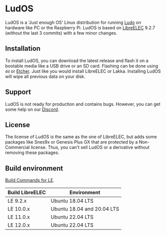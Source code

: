 # LudOS

LudOS is a 'Just enough OS' Linux distribution for running [Ludo](https://ludo.libretro.com) on hardware like PC or the Raspberry Pi. LudOS is based on [LibreELEC](https://libreelec.tv) 9.2.7 (without the last 3 commits) with a few minor changes.

## Installation

To install LudOS, you can download the latest release and flash it on a bootable media like a USB drive or an SD card. Flashing can be done using `dd` or [Etcher](https://www.balena.io/etcher/). Just like you would install LibreELEC or Lakka. Installing LudOS will wipe all previous data on your disk.

## Support

LudOS is not ready for production and contains bugs. However, you can get some help on our [Discord](https://discordapp.com/invite/YXYSEQD).

## License

The license of LudOS is the same as the one of LibreELEC, but adds some packages like Snes9x or Genesis Plus GX that are protected by a Non-Commercial license. Thus, you can't sell LudOS or a derivative without removing these packages.

## Build environment
[Build Commands for LE](https://wiki.libreelec.tv/development/build-commands).

|Build LibreELEC|Environment|
|---------------|-----------|
|LE 9.2.x|Ubuntu 18.04 LTS|
|LE 10.0.x|Ubuntu 18.04 and 20.04 LTS|
|LE 11.0.x|Ubuntu 22.04 LTS|
|LE 12.0.x|Ubuntu 22.04 LTS|